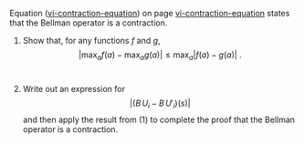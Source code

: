 

Equation (<a class="equationRef" id="equationref" title="" href="#">vi-contraction-equation</a>) on
page <a class="pageRef" id="pageref" title="" href="#">vi-contraction-equation</a> states that the Bellman operator is a contraction.<br>

1.  Show that, for any functions $f$ and $g$,
    $$|\max_a f(a) - \max_a g(a)| \leq \max_a |f(a) - g(a)|\ .$$<br>

2.  Write out an expression for $$|(B\,U_i - B\,U'_i)(s)|$$ and then apply
    the result from (1) to complete the proof that the Bellman operator
    is a contraction.<br>
